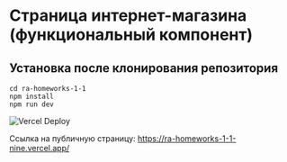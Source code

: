# Страница интернет-магазина (функциональный компонент)

## Установка после клонирования репозитория

```
cd ra-homeworks-1-1
npm install
npm run dev
```

![Vercel Deploy](https://deploy-badge.vercel.app/vercel/ra-homeworks-1-1/alextupicyn)


Ссылка на публичную страницу: https://ra-homeworks-1-1-nine.vercel.app/


